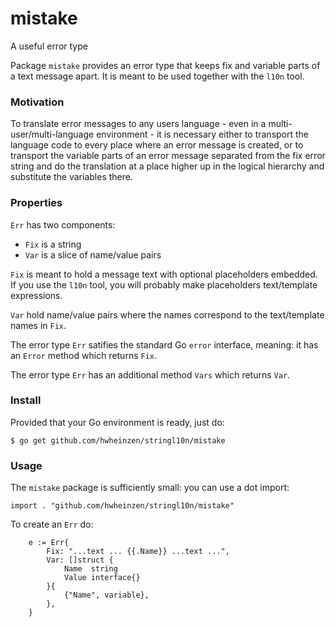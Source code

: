 # mistake
A useful error type 

Package `mistake` provides an error type that keeps
fix and variable parts of a text message apart.
It is meant to be used together with the `l10n` tool.

### Motivation
To translate error messages to any users language - even in a 
multi-user/multi-language environment - it is necessary either
to transport the language code to every place where an error message
is created, or to transport the variable parts of an error message
separated from the fix error string and do the translation 
at a place higher up in the logical hierarchy and substitute the
variables there.

### Properties
`Err` has two components:
- `Fix` is a string
- `Var` is a slice of name/value pairs

`Fix` is meant to hold a message text with optional placeholders
embedded. If you use the `l10n` tool, you will probably make
placeholders text/template expressions.

`Var` hold name/value pairs where the names correspond to the
text/template names in `Fix`.

The error type `Err` satifies the standard Go `error` interface,
meaning: it has an `Error` method which returns `Fix`.

The error type `Err` has an additional method `Vars` which returns `Var`.

### Install
Provided that your Go environment is ready, just do:

`$ go get github.com/hwheinzen/stringl10n/mistake`

### Usage
The `mistake` package is sufficiently small: you can use a dot import:

`import . "github.com/hwheinzen/stringl10n/mistake"`

To create an `Err` do:

```
	e := Err{
		Fix: "...text ... {{.Name}} ...text ...",
		Var: []struct {
			Name  string
			Value interface{}
		}{
			{"Name", variable},
		},
	}
```
